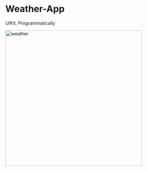 # Weather-App
UIKit, Programmatically

<img width="424" alt="weather" src="https://github.com/Alihizardere/Weather-App/assets/79551625/557829f8-b5b6-4c48-8043-7aa5420735b1">
